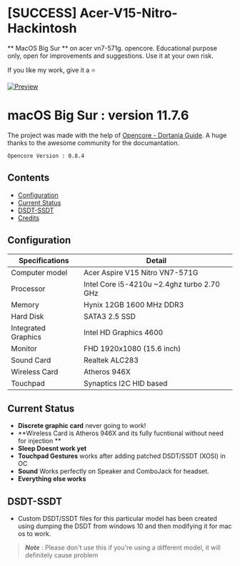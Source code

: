 # [SUCCESS] Acer-V15-Nitro-Hackintosh
** MacOS Big Sur ** on acer vn7-571g. opencore. Educational purpose only, open for improvements and suggestions. Use it at your own risk. 

If you like my work, give it a ⭐

[![Preview](snap.png)](https://github.com/afkniladri/Acer-Nitro5-Hackintosh-OC/)

# macOS Big Sur : version 11.7.6

The project was made with the help of [Opencore - Dortania Guide](https://dortania.github.io/OpenCore-Install-Guide/). A huge thanks to the awesome community for the documantation.

`Opencore Version : 0.8.4` 

## Contents

- [Configuration](#configuration)
- [Current Status](#current-status)
- [DSDT-SSDT](#dsdt-ssdt)
- [Credits](#credits)

## Configuration

| Specifications | Detail                                                  |
| ------------------- | ------------------------------------------- |
| Computer model      | Acer Aspire V15 Nitro VN7-571G   |
| Processor           | Intel Core i5-4210u ~2.4ghz turbo 2.70 GHz  |
| Memory              | Hynix 12GB 1600 MHz DDR3            |
| Hard Disk           | SATA3 2.5 SSD          |
| Integrated Graphics | Intel HD Graphics 4600                     |
| Monitor             | FHD 1920x1080 (15.6 inch)     |
| Sound Card          | Realtek ALC283                             |
| Wireless Card       | Atheros 946X|
| Touchpad            | Synaptics I2C HID based                              |

## Current Status
- **Discrete graphic card** never going to work!
- **Wireless Card is Atheros 946X and its fully fucntional without need for injection **
- **Sleep Doesnt work yet**
- **Touchpad Gestures** works after adding patched DSDT/SSDT (XOSI) in OC
- **Sound** Works perfectly on Speaker and ComboJack for headset.
- **Everything else works** 

## DSDT-SSDT
- Custom DSDT/SSDT files for this particular model has been created using dumping the DSDT from windows 10 and then modifying it for mac os to work.

> ***Note*** : Please don't use this if you're using a different model, it will definitely cause problem
